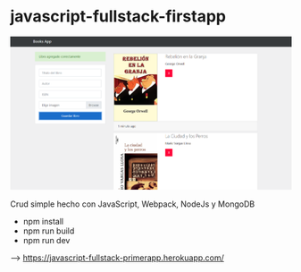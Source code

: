 # javascript-fullstack-firstapp

![](./screenshot.PNG)

Crud simple hecho con JavaScript, Webpack, NodeJs y MongoDB

- npm install
- npm run build
- npm run dev

--> https://javascript-fullstack-primerapp.herokuapp.com/
